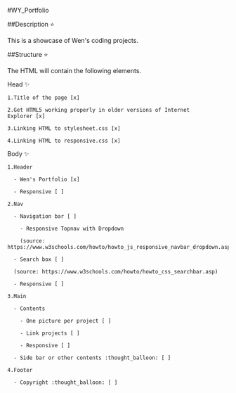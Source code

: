 #WY_Portfolio

##Description :star:

This is a showcase of Wen's coding projects.

##Structure :star:

The HTML will contain the following elements.

  Head :sparkles:

    1.Title of the page [x]

    2.Get HTML5 working properly in older versions of Internet
    Explorer [x]

    3.Linking HTML to stylesheet.css [x]

    4.Linking HTML to responsive.css [x]

  Body :sparkles:

    1.Header

      - Wen's Portfolio [x]

      - Responsive [ ]

    2.Nav

      - Navigation bar [ ]

        - Responsive Topnav with Dropdown

        (source: https://www.w3schools.com/howto/howto_js_responsive_navbar_dropdown.asp)

      - Search box [ ]

      (source: https://www.w3schools.com/howto/howto_css_searchbar.asp)

      - Responsive [ ]

    3.Main

      - Contents

        - One picture per project [ ]

        - Link projects [ ]

        - Responsive [ ]

      - Side bar or other contents :thought_balloon: [ ]

    4.Footer

      - Copyright :thought_balloon: [ ]
